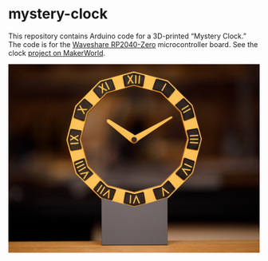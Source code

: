 # mystery-clock

This repository contains Arduino code for a 3D-printed “Mystery Clock.”  The code is for the [Waveshare RP2040-Zero](https://www.waveshare.com/rp2040-zero.htm) microcontroller board.  See the clock [project on MakerWorld](https://makerworld.com/en/models/764838).

![Mystery Clock](media/_MG_2646_6MP.jpg)
